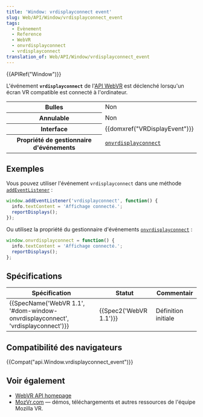 ```yaml
---
title: 'Window: vrdisplayconnect event'
slug: Web/API/Window/vrdisplayconnect_event
tags:
  - Evènement
  - Reference
  - WebVR
  - onvrdisplayconnect
  - vrdisplayconnect
translation_of: Web/API/Window/vrdisplayconnect_event
---
```

{{APIRef("Window")}}

L'événement **`vrdisplayconnect`** de l'[API WebVR](/en-US/docs/Web/API/WebVR_API) est déclenché lorsqu'un écran VR compatible est connecté à l'ordinateur.

<table class="properties">
  <tbody>
    <tr>
      <th scope="row">Bulles</th>
      <td>Non</td>
    </tr>
    <tr>
      <th scope="row">Annulable</th>
      <td>Non</td>
    </tr>
    <tr>
      <th scope="row">Interface</th>
      <td>{{domxref("VRDisplayEvent")}}</td>
    </tr>
    <tr>
      <th scope="row">Propriété de gestionnaire d'événements</th>
      <td>
        <code
          ><a href="/en-US/docs/Web/API/Window/onvrdisplayconnect"
            >onvrdisplayconnect</a
          ></code
        >
      </td>
    </tr>
  </tbody>
</table>

## Exemples

Vous pouvez utiliser l'événement `vrdisplayconnect` dans une méthode [`addEventListener`](/en-US/docs/Web/API/EventTarget/addEventListener) :

```js
window.addEventListener('vrdisplayconnect', function() {
  info.textContent = 'Affichage connecté.';
  reportDisplays();
});
```

Ou utilisez la propriété du gestionnaire d'événements [`onvrdisplayconnect`](/en-US/docs/Web/API/Window/onvrdisplayconnect) :

```js
window.onvrdisplayconnect = function() {
  info.textContent = 'Affichage connecté.';
  reportDisplays();
};
```

## Spécifications

| Spécification                                                                                            | Statut                       | Commentair          |
| -------------------------------------------------------------------------------------------------------- | ---------------------------- | ------------------- |
| {{SpecName('WebVR 1.1', '#dom-window-onvrdisplayconnect', 'vrdisplayconnect')}} | {{Spec2('WebVR 1.1')}} | Définition initiale |

## Compatibilité des navigateurs

{{Compat("api.Window.vrdisplayconnect_event")}}

## Voir également

- [WebVR API homepage](/en-US/docs/Web/API/WebVR_API)
- [MozVr.com](http://mozvr.com/) — démos, téléchargements et autres ressources de l'équipe Mozilla VR.
